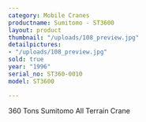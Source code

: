 ```yaml
---
category: Mobile Cranes
productname: Sumitomo - ST3600
layout: product
thumbnail: "/uploads/108_preview.jpg"
detailpictures:
- "/uploads/108_preview.jpg"
sold: true
year: "1996"
serial_no: ST360-0010
model: ST3600

---
```

360 Tons Sumitomo All Terrain Crane